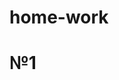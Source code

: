 # home-work
# №1
<!DOCTYPE html>
<html lang="en">

<head>
    <meta charset="UTF-8">
    <title>home work</title>
</head>

<body>
	
</body>
<script>
	let hour = (new Date()).getHours();
	if (hour > 6 && hour < 12) 
		document.write('Доброе утро!'); 
	if (hour > 12 && hour < 19) 
		document.write('Добрый день!'); 
	if (hour > 19 && hour < 24) 
		document. write('Добрый вечер!'); 
	if (hour > 24 || hour < 6) 
		document.write('Доброй ночи!');
</script>
</html> 



